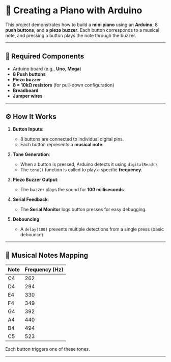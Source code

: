 # 🎹 Creating a Piano with Arduino

This project demonstrates how to build a **mini piano** using an **Arduino**, 8 **push buttons**, and a **piezo buzzer**. Each button corresponds to a musical note, and pressing a button plays the note through the buzzer.

---

## 🧰 Required Components
- Arduino board (e.g., **Uno**, **Mega**)
- **8 Push buttons**
- **Piezo buzzer**
- **8 × 10kΩ resistors** (for pull-down configuration)
- **Breadboard**
- **Jumper wires**

---

## ⚙️ How It Works

1. **Button Inputs**:
   - 8 buttons are connected to individual digital pins.
   - Each button represents a **musical note**.

2. **Tone Generation**:
   - When a button is pressed, Arduino detects it using `digitalRead()`.
   - The `tone()` function is called to play a specific **frequency**.

3. **Piezo Buzzer Output**:
   - The buzzer plays the sound for **100 milliseconds**.

4. **Serial Feedback**:
   - The **Serial Monitor** logs button presses for easy debugging.

5. **Debouncing**:
   - A `delay(100)` prevents multiple detections from a single press (basic debounce).

---

## 🎵 Musical Notes Mapping

| Note | Frequency (Hz) |
|------|----------------|
| C4   | 262            |
| D4   | 294            |
| E4   | 330            |
| F4   | 349            |
| G4   | 392            |
| A4   | 440            |
| B4   | 494            |
| C5   | 523            |

Each button triggers one of these tones.

---
